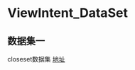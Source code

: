 # ViewIntent_DataSet

## 数据集一
closeset数据集
[地址](https://pan.baidu.com/s/1nLlCo0JNI1HDoBHoLVwEhA?pwd=4e8r)
